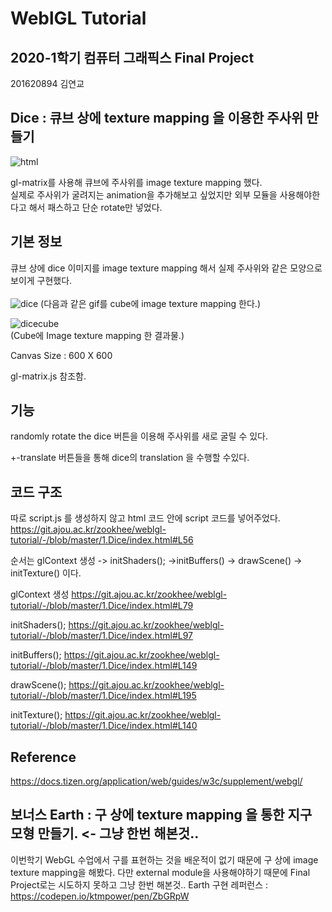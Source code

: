 ﻿# WeblGL Tutorial

## 2020-1학기 컴퓨터 그래픽스 Final Project
201620894 김연교

## Dice : 큐브 상에 texture mapping 을 이용한 주사위 만들기
![html](https://user-images.githubusercontent.com/30920480/100296072-9dac1100-2fce-11eb-99b7-e6ccd0948cf1.png)

gl-matrix를 사용해 큐브에 주사위를 image texture mapping 했다. <br>
실제로 주사위가 굴려지는 animation을 추가해보고 싶었지만 외부 모듈을 사용해야한다고 해서 패스하고 단순 rotate만 넣었다.

## 기본 정보
큐브 상에 dice 이미지를 image texture mapping 해서 실제 주사위와 같은 모양으로 보이게 구현했다.<br><br>
![dice](https://user-images.githubusercontent.com/30920480/100296075-a13f9800-2fce-11eb-8568-96b86b848ea5.gif)
(다음과 같은 gif를 cube에 image texture mapping 한다.)


![dicecube](https://user-images.githubusercontent.com/30920480/100296144-ccc28280-2fce-11eb-967e-6c2522dc9adb.png)<br>
(Cube에 Image texture mapping 한 결과물.)

Canvas Size : 600 X 600

gl-matrix.js 참조함.


## 기능

randomly rotate the dice 버튼을 이용해 주사위를 새로 굴릴 수 있다.	

+-translate 버튼들을 통해 dice의 translation 을 수행할 수있다.

## 코드 구조
따로 script.js 를 생성하지 않고 html 코드 안에 script 코드를 넣어주었다. https://git.ajou.ac.kr/zookhee/weblgl-tutorial/-/blob/master/1.Dice/index.html#L56

순서는 glContext 생성 -> initShaders(); ->initBuffers() -> drawScene() -> initTexture() 이다.

glContext 생성 https://git.ajou.ac.kr/zookhee/weblgl-tutorial/-/blob/master/1.Dice/index.html#L79

initShaders(); https://git.ajou.ac.kr/zookhee/weblgl-tutorial/-/blob/master/1.Dice/index.html#L97

initBuffers(); https://git.ajou.ac.kr/zookhee/weblgl-tutorial/-/blob/master/1.Dice/index.html#L149

drawScene(); https://git.ajou.ac.kr/zookhee/weblgl-tutorial/-/blob/master/1.Dice/index.html#L195

initTexture(); https://git.ajou.ac.kr/zookhee/weblgl-tutorial/-/blob/master/1.Dice/index.html#L140

## Reference
https://docs.tizen.org/application/web/guides/w3c/supplement/webgl/


## 보너스 Earth : 구 상에 texture mapping 을 통한 지구 모형 만들기. <- 그냥 한번 해본것..
이번학기 WebGL 수업에서 구를 표현하는 것을 배운적이 없기 때문에 구 상에 image texture mapping을 해봤다. 다만 external module을 사용해야하기 때문에 Final Project로는 시도하지 못하고 그냥 한번 해본것..
Earth 구현 레퍼런스 : https://codepen.io/ktmpower/pen/ZbGRpW

